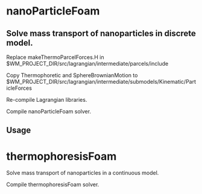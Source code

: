 # nanoParticleFoam

## Solve mass transport of nanoparticles in discrete model.

Replace makeThermoParcelForces.H in $WM_PROJECT_DIR/src/lagrangian/intermediate/parcels/include

Copy Thermophoretic and SphereBrownianMotion to $WM_PROJECT_DIR/src/lagrangian/intermediate/submodels/Kinematic/ParticleForces

Re-compile Lagrangian libraries.

Compile nanoParticleFoam solver.

## Usage


# thermophoresisFoam

Solve mass transport of nanoparticles in a continuous model.

Compile thermophoresisFoam solver.

